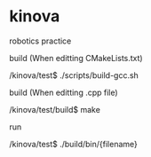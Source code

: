# kinova
robotics practice

build (When editting CMakeLists.txt)

/kinova/test$ ./scripts/build-gcc.sh


build (When editting .cpp file)

/kinova/test/build$ make


run

/kinova/test$ ./build/bin/{filename}
